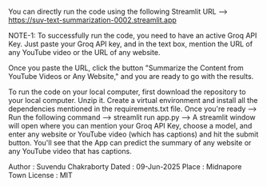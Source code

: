 You can directly run the code using the following Streamlit URL --> https://suv-text-summarization-0002.streamlit.app

NOTE-1: To successfully run the code, you need to have an active Groq API Key. Just paste your Groq API key, and in the text box, mention the URL of any YouTube video or the URL of any website.

Once you paste the URL, click the button "Summarize the Content from YouTube Videos or Any Website," and you are ready to go with the results.

To run the code on your local computer, first download the repository to your local computer. Unzip it. Create a virtual environment and install all the dependencies mentioned in the requirements.txt file. Once you're ready --> Run the following command --> streamlit run app.py --> A streamlit window will open where you can mention your Groq API Key, choose a model, and enter any website or YouTube video (which has captions) and hit the submit button. You'll see that the App can predict the summary of any website or any YouTube video that has captions.

Author : Suvendu Chakraborty 
Dated : 09-Jun-2025 
Place : Midnapore Town 
License : MIT
